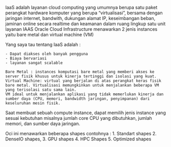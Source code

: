 IaaS adalah layanan cloud computing yang umumnya berupa satu paket perangkat hardware komputer yang berupa “virtualisasi”, bersama dengan jaringan internet, bandwith, dukungan alamat IP, keseimbangan beban, jaminan online secara realtime dan keamanan dalam ruang lingkup satu unit layanan IAAS
Oracle Cloud Infrastructure menawarkan 2 jenis instances yaitu bare metal dan virtual machine (VM)

Yang saya tau tentang IaaS adalah :

    - Dapat diakses oleh banyak pengguna
    - Biaya bervariasi
    - layanan sangat scalable
    
    Bare Metal : instances komputasi bare metal yang memberi akses ke server fisik khusus untuk kinerja tertinggi dan isolasi yang kuat.
    Virtual Machine: virtual yang berjalan di atas perangkat keras fisik bare metal. Virtualisasi memungkinkan untuk menjalankan beberapa VM yang terisolasi satu sama lain.
    VM ideal untuk menjalankan aplikasi yang tidak memerlukan kinerja dan sumber daya (CPU, memori, bandwidth jaringan, penyimpanan) dari keseluruhan mesin fisik.

Saat membuat sebuah compute instance, dapat memilih jenis instance yang sesuai kebutuhan misalnya jumlah core CPU yang dibutuhkan, jumlah memori, dan sumber daya jaringan.

Oci ini menawarkan beberapa shapes contohnya :
    1. Standart shapes
    2. DenseIO shapes,
    3. GPU shapes
    4. HPC Shapes
    5. Optimized shapes


